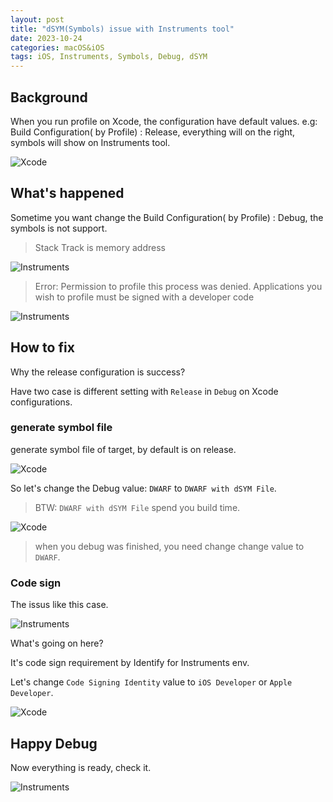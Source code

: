 ```yaml
---
layout: post
title: "dSYM(Symbols) issue with Instruments tool"
date: 2023-10-24
categories: macOS&iOS
tags: iOS, Instruments, Symbols, Debug, dSYM
---
```


## Background

When you run profile on Xcode, the configuration have default values. e.g: Build Configuration( by Profile) : Release, everything will on the right, symbols will show on Instruments tool.

![Xcode](/assets/2023-10-20-SymbolsWithInstuments/2.jpg)

## What's happened

Sometime you want change the Build Configuration( by Profile) : Debug, the symbols is not support.

> Stack Track is memory address

![Instruments](/assets/2023-10-20-SymbolsWithInstuments/7.jpg)

> Error: Permission to profile this process was denied. Applications you wish to profile must be signed with a developer code

![Instruments](/assets/2023-10-20-SymbolsWithInstuments/1.jpg)

## How to fix

Why the release configuration is success?

Have two case is different setting with `Release` in `Debug` on Xcode configurations.

### generate symbol file

generate symbol file of target, by default is on release.

![Xcode](/assets/2023-10-20-SymbolsWithInstuments/3.jpg)

So let's change the Debug value: `DWARF` to `DWARF with dSYM File`.

> BTW: `DWARF with dSYM File` spend you build time.

![Xcode](/assets/2023-10-20-SymbolsWithInstuments/4.jpg)

> when you debug was finished, you need change change value to `DWARF`.

### Code sign

The issus like this case.

![Instruments](/assets/2023-10-20-SymbolsWithInstuments/1.jpg)

What's going on here?

It's code sign requirement by Identify for Instruments env.

Let's change `Code Signing Identity` value to `iOS Developer` or `Apple Developer`. 


![Xcode](/assets/2023-10-20-SymbolsWithInstuments/5.jpg)

## Happy Debug

Now everything is ready, check it.

![Instruments](/assets/2023-10-20-SymbolsWithInstuments/6.jpg)

